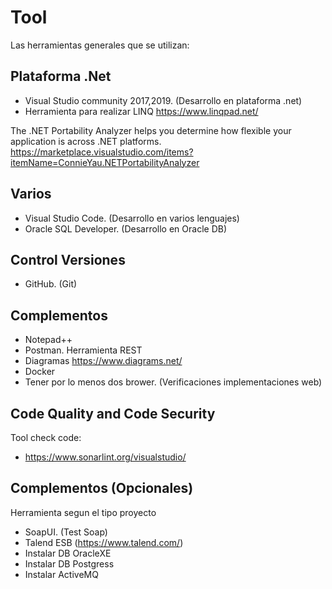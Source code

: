 # Tool  

Las herramientas generales que se utilizan:

## Plataforma .Net

- Visual Studio community 2017,2019. (Desarrollo en plataforma .net)
- Herramienta para realizar LINQ  https://www.linqpad.net/


The .NET Portability Analyzer helps you determine how flexible your application is across .NET platforms.
https://marketplace.visualstudio.com/items?itemName=ConnieYau.NETPortabilityAnalyzer


## Varios

- Visual Studio Code. (Desarrollo en varios lenguajes)
- Oracle SQL Developer. (Desarrollo en Oracle DB)

## Control Versiones
- GitHub. (Git)


## Complementos

- Notepad++
- Postman. Herramienta REST
- Diagramas https://www.diagrams.net/
- Docker
- Tener por lo menos dos brower. (Verificaciones implementaciones web)

## Code Quality and Code Security
 

Tool check code:
 
- https://www.sonarlint.org/visualstudio/ 

 
 
## Complementos (Opcionales)

Herramienta segun el tipo proyecto

- SoapUI. (Test Soap)
- Talend ESB (https://www.talend.com/)
- Instalar DB OracleXE
- Instalar DB Postgress
- Instalar ActiveMQ

 

 
